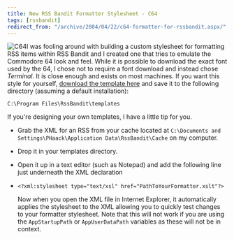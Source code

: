```yaml
---
title: New RSS Bandit Formatter Stylesheet - C64
tags: [rssbandit]
redirect_from: "/archive/2004/04/22/c64-formatter-for-rssbandit.aspx/"
---
```


![C64](https://haacked.com/images/C64.gif)I was fooling around with
building a custom stylesheet for formatting RSS items within RSS Bandit
and I created one that tries to emulate the Commodore 64 look and feel.
While it is possible to download the exact font used by the 64, I chose
not to require a font download and instead chose *Terminal*. It is close
enough and exists on most machines. If you want this style for yourself,
[download the template
here](https://haacked.com/xslt/C64.xslt "XSLT for C64") and save it to
the following directory (assuming a default installation):

`C:\Program Files\RssBandit\templates`

If you're designing your own templates, I have a little tip for you.

-   Grab the XML for an RSS from your cache located at
    `C:\Documents and Settings\PHaack\Application Data\RssBandit\Cache`
    on my computer.
-   Drop it in your templates directory.
-   Open it up in a text editor (such as Notepad) and add the following
    line just underneath the XML declaration
-   `<?xml:stylesheet type="text/xsl" href="PathToYourFormatter.xslt"?>`

    Now when you open the XML file in Internet Explorer, it
    automatically applies the stylesheet to the XML allowing you to
    quickly test changes to your formatter stylesheet. Note that this
    will not work if you are using the `AppStartupPath` or
    `AppUserDataPath` variables as these will not be in context.



